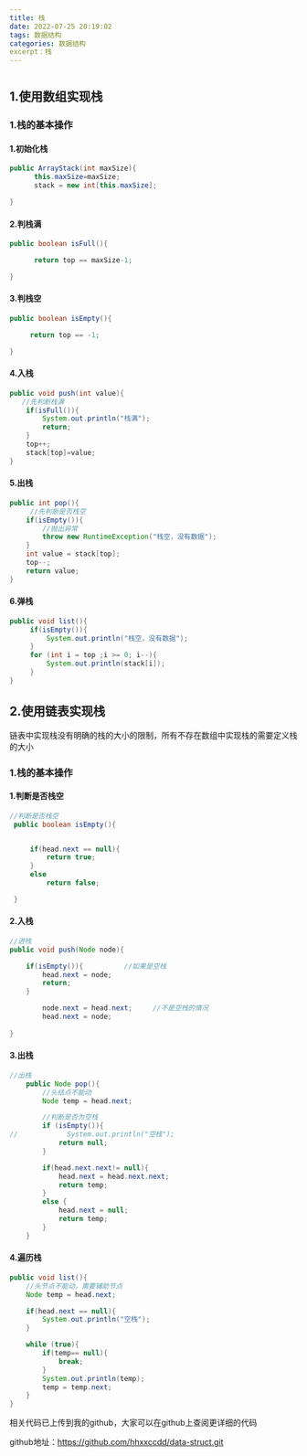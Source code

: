```yaml
---
title: 栈
date: 2022-07-25 20:19:02
tags: 数据结构
categories: 数据结构
excerpt：栈
---
```


# 

## 1.使用数组实现栈

### 1.栈的基本操作

#### 1.初始化栈

```java
public ArrayStack(int maxSize){
      this.maxSize=maxSize;
      stack = new int[this.maxSize];

}
```

#### 2.判栈满

```java
public boolean isFull(){

      return top == maxSize-1;

}
```

#### 3.判栈空

```java
public boolean isEmpty(){

     return top == -1;

}
```

#### 4.入栈

```java
public void push(int value){
   //先判断栈满
    if(isFull()){
        System.out.println("栈满");
        return;
    }
    top++;
    stack[top]=value;
}
```

#### 5.出栈

```java
public int pop(){
     //先判断是否栈空
    if(isEmpty()){
        //抛出异常
        throw new RuntimeException("栈空，没有数据");
    }
    int value = stack[top];
    top--;
    return value;
}
```

#### 6.弹栈

```java
public void list(){
     if(isEmpty()){
         System.out.println("栈空，没有数据");
     }
     for (int i = top ;i >= 0; i--){
         System.out.println(stack[i]);
     }
}
```

## 2.使用链表实现栈

链表中实现栈没有明确的栈的大小的限制，所有不存在数组中实现栈的需要定义栈的大小

### 1.栈的基本操作

#### 1.判断是否栈空

```java
//判断是否栈空
 public boolean isEmpty(){


     if(head.next == null){
         return true;
     }
     else
         return false;

 }
```

#### 2.入栈

```java
//进栈
public void push(Node node){

    if(isEmpty()){          //如果是空栈
        head.next = node;
        return;
    }

        node.next = head.next;     //不是空栈的情况
        head.next = node;
        
}
```

#### 3.出栈

```java
//出栈
    public Node pop(){
        //头结点不能动
        Node temp = head.next;

        //判断是否为空栈
        if (isEmpty()){
//            System.out.println("空栈");
            return null;
        }

        if(head.next.next!= null){
            head.next = head.next.next;
            return temp;
        }
        else {
            head.next = null;
            return temp;
        }
    }
```

#### 4.遍历栈

```java
public void list(){
    //头节点不能动，需要辅助节点
    Node temp = head.next;

    if(head.next == null){
        System.out.println("空栈");
    }

    while (true){
        if(temp== null){
            break;
        }
        System.out.println(temp);
        temp = temp.next;
    }
}
```

相关代码已上传到我的github，大家可以在github上查阅更详细的代码

github地址：https://github.com/hhxxccdd/data-struct.git